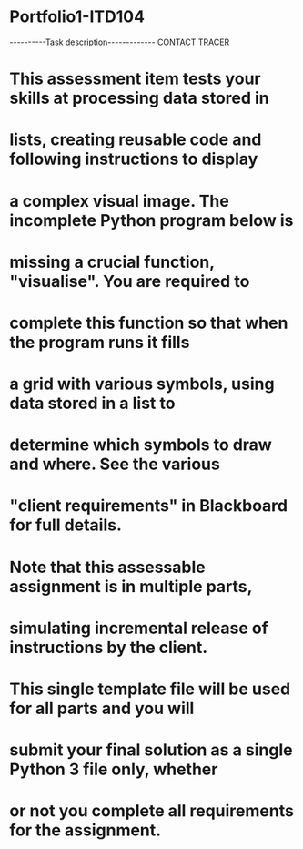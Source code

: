 # Portfolio1-ITD104
----------Task description-------------
CONTACT TRACER
#
#  This assessment item tests your skills at processing data stored in
#  lists, creating reusable code and following instructions to display
#  a complex visual image.  The incomplete Python program below is
#  missing a crucial function, "visualise".  You are required to
#  complete this function so that when the program runs it fills
#  a grid with various symbols, using data stored in a list to
#  determine which symbols to draw and where.  See the various
#  "client requirements" in Blackboard for full details.
#
#  Note that this assessable assignment is in multiple parts,
#  simulating incremental release of instructions by the client.
#  This single template file will be used for all parts and you will
#  submit your final solution as a single Python 3 file only, whether
#  or not you complete all requirements for the assignment.
